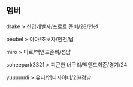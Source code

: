 
## 멤버

drake > 신입개발자/프로트 준비/28/인천

peubel > 아아/초보자/인천/남

miro > 미로/백앤드준비/성남

soheepark3321 > 피곤한 너구리/백엔드취준/경기/24

yuuuuudi > 유디/엡디자이너/26/경남
